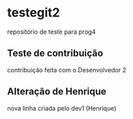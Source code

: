 # testegit2
repositório de teste para prog4

## Teste de contribuição
contribuição feita com o Desenvolvedor 2

## Alteração de Henrique
nova linha criada pelo dev1 (Henrique)
